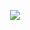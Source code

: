 <p align="center">
  <img src="https://user-images.githubusercontent.com/84760072/190934896-7508ad55-d857-4438-b3d7-055fa635aa21.png"/>
</p>
